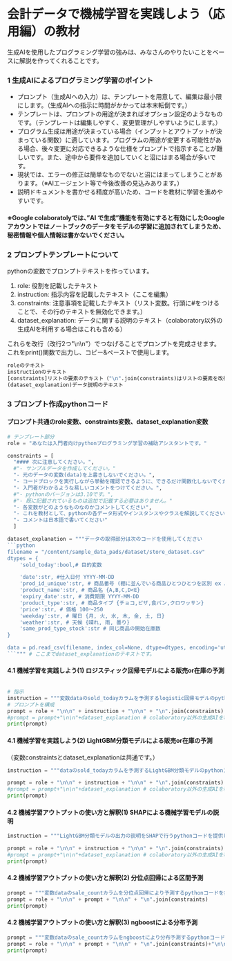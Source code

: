 # 会計データで機械学習を実践しよう（応用編）の教材
  
生成AIを使用したプログラミング学習の強みは、みなさんのやりたいことをベースに解説を作ってくれることです。
  
### 1 生成AIによるプログラミング学習のポイント
- プロンプト（生成AIへの入力）は、テンプレートを用意して、編集は最小限にします。（生成AIへの指示に時間がかかっては本末転倒です。）
- テンプレートは、プロンプトの用途が決まればオプション設定のようなものです。（テンプレートは編集しやすく、変更管理がしやすいようにします。）
- プログラム生成は用途が決まっている場合（インプットとアウトプットが決まっている関数）に適しています。プログラムの用途が変更する可能性がある場合、後々変更に対応できるような仕様をプロンプトで指示することが難しいです。また、途中から要件を追加していくと沼にはまる場合が多いです。
- 現状では、エラーの修正は簡単なものでないと沼にはまってしまうことがあります。（※AIエージェント等で今後改善の見込みあります。）
- 説明ドキュメントを書かせる精度が高いため、コードを教材に学習を進めやすいです。
  
#### ※Google colaboratolyでは、”AI で生成”機能を有効にすると有効にしたGoogleアカウントではノートブックのデータをモデルの学習に追加されてしまうため、秘密情報や個人情報は書かないでください。
  
  
  
### 2 プロンプトテンプレートについて
  
pythonの変数でプロンプトテキストを作っています。
  
1. role: 役割を記載したテキスト
2. instruction: 指示内容を記載したテキスト（ここを編集）
3. constraints: 注意事項を記載したテキスト（リスト変数。行頭に#をつけることで、その行のテキストを無効化できます。）
4. dataset_explanation: データに関する説明のテキスト（colaboratory以外の生成AIを利用する場合はこれも含める）
  
これらを改行（改行2つ"\n\n"）でつなげることでプロンプトを完成させます。これをprint()関数で出力し、コピー&ペーストで使用します。
  
```python
roleのテキスト
instructionのテキスト
[constraints]リストの要素のテキスト（"\n".join(constraints)はリストの要素を改行でつなげています。）
(dataset_explanation)データ説明のテキスト
```
  
  
  
### 3 プロンプト作成pythonコード
  
#### プロンプト共通のrole変数、constraints変数、dataset_explanation変数
```python
# テンプレート部分
role = "あなたは入門者向けpythonプログラミング学習の補助アシスタントです。"

constraints = [
  "#### 次に注意してください。",
  #"- サンプルデータを作成してください。"
  "- 元のデータの変数(data)を上書きしないでください。",
  "- コードブロックを実行しながら挙動を確認できるように、できるだけ関数化しないでください。",
  "- 入門者がわかるような易しいコメントをつけてください。",
  #"- pythonのバージョンは3.10です。",
  #"- 既に記載されているものは追加で記載する必要はありません。"
  "- 各変数がどのようなものなのかコメントしてください",
  "- これを教材として、pythonの各データ形式やインスタンスやクラスを解説してください",
  "- コメントは日本語で書いてください"
  ]

dataset_explanation = """データの取得部分は次のコードを使用してください
```python
filename = "/content/sample_data_pads/dataset/store_dataset.csv"
dtypes = {
    'sold_today':bool,# 目的変数

    'date':str, #仕入日付 YYYY-MM-DD
    'prod_id_unique':str, # 商品番号 (棚に並んでいる商品ひとつひとつを区別 ex A_1_20240401, A_2_20240401, ...)
    'product_name':str, # 商品名 {A,B,C,D<E}
    'expiry_date':str, # 消費期限 YYYY-MM-DD
    'product_type':str, # 商品タイプ {チョコ,ピザ,食パン,クロワッサン}
    'price':str, # 価格 100〜250
    'weekday':str, # 曜日 {月, 火, 水, 木, 金, 土, 日}
    'weather':str, # 天候 {晴れ, 雨, 曇り}
    'same_prod_type_stock':str # 同じ商品の開始在庫数
}

data = pd.read_csv(filename, index_col=None, dtype=dtypes, encoding='utf-8')
```""" # ここまでdataset_explanationのテキストです。
```
  
#### 4.1 機械学習を実践しよう(1) ロジスティック回帰モデルによる販売or在庫の予測 
```python

# 指示
instruction = """変数dataのsold_todayカラムを予測するlogistic回帰モデルのpythonコードを提供してください"""
# プロンプトを構成
prompt = role + "\n\n" + instruction + "\n\n" + "\n".join(constraints)
#prompt = prompt+"\n\n"+dataset_explanation # colaboratory以外の生成AIを利用する場合は行頭の#をはずし、有効にする
print(prompt)
```

#### 4.1 機械学習を実践しよう(2) LightGBM分類モデルによる販売or在庫の予測
  
（変数constraintsとdataset_explanationは共通です。）
```python
instruction = """dataのsold_todayカラムを予測するLightGBM分類モデルのpythonコードを提供してください"""

prompt = role + "\n\n" + instruction + "\n\n" + "\n".join(constraints)
#prompt = prompt+"\n\n"+dataset_explanation # colaboratory以外の生成AIを利用する場合は行頭の#をはずし、有効にする
print(prompt)
```
  
  
#### 4.2 機械学習アウトプットの使い方と解釈(1) SHAPによる機械学習モデルの説明
```python
instruction = """LightGBM分類モデルの出力の説明をSHAPで行うpythonコードを提供してください。サンプルを例にSHAP値のウォーターフォール図を作成してください"""

prompt = role + "\n\n" + instruction + "\n\n" + "\n".join(constraints)
#prompt = prompt+"\n\n"+dataset_explanation # colaboratory以外の生成AIを利用する場合は行頭の#をはずし、有効にする
print(prompt)
```
  
  
#### 4.2 機械学習アウトプットの使い方と解釈(2) 分位点回帰による区間予測
```python
prompt = """変数dataのsale_countカラムを分位点回帰により予測するpythonコードを提供してください"""
prompt = role + "\n\n" + prompt + "\n\n" + "\n".join(constraints)
print(prompt)
```
  
  
#### 4.2 機械学習アウトプットの使い方と解釈(3) ngboostによる分布予測
```python
prompt = """変数dataのsale_countカラムをngboostにより分布予測するpythonコードを提供してください"""
prompt = role + "\n\n" + prompt + "\n\n" + "\n".join(constraints)+"\n\n"#+cot
print(prompt)
```

